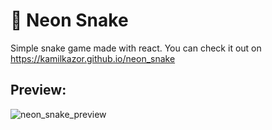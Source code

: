
# :snake: Neon Snake
Simple snake game made with react. You can check it out on https://kamilkazor.github.io/neon_snake
## Preview:
![neon_snake_preview](https://user-images.githubusercontent.com/79405091/136858881-38ae50f2-7c77-4baa-b7e1-b1526d264fba.png)
